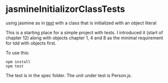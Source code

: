 # jasmineInitializorClassTests
using jasmine as in [text](https://www.oreilly.com/library/view/object-oriented-javascript/9781785880568/) with a class that is initialized with an object literal

This is a starting place for a simple project with tests. I introduced it (start of chapter 12) along with objects chapter 1, 4 and 8 as the minimal requirement for tdd with objects first.

To use this:

```
npm install
npm test
```

The test is in the spec folder. The unit under test is Person.js.


